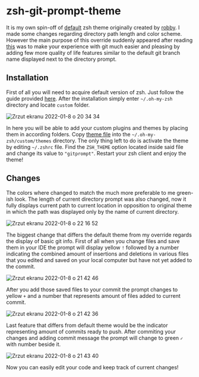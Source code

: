 # zsh-git-prompt-theme
It is my own spin-off of [default](robbyrussell.zsh-theme) zsh theme originally created by [robby](https://github.com/robbyrussell).
I made some changes regarding directory path length and color scheme. However the main purpose of this override suddenly appeared after reading [this](https://gist.github.com/AMoreaux/fb8df10b0de1d89fea45d8da5e467a86) was to make your experience with git much easier and pleasing by adding few more quality of life features similar to the default git branch name displayed next to the directory prompt.

## Installation
First of all you will need to acquire default version of zsh. Just follow the guide provided [here](https://github.com/ohmyzsh/ohmyzsh). After the installation simply enter ```~/.oh-my-zsh``` directory and locate ```custom``` folder. 

![Zrzut ekranu 2022-01-8 o 20 34 34](https://user-images.githubusercontent.com/60892747/148660113-6d0a1a71-aadc-45f9-be6e-353432b89b06.png)

In here you will be able to add your custom plugins and themes by placing them in according folders. Copy [theme file](gitprompt.zsh-theme) into the ```~/.oh-my-zsh/custom/themes``` directory. The only thing left to do is activate the theme by editing ```~/.zshrc``` file. Find the ```ZSH_THEME``` option located inside said file and change its value to ```"gitprompt"```. Restart your zsh client and enjoy the theme!

## Changes

The colors where changed to match the much more preferable to me green-ish look. The length of current directory prompt was also changed, now it fully displays current path to current location in opposition to original theme in which the path was displayed only by the name of current directory.

![Zrzut ekranu 2022-01-8 o 22 16 52](https://user-images.githubusercontent.com/60892747/148660258-43cf6e91-023b-4c8b-9eeb-9606958ebb45.png)

The biggest change that differs the default theme from my override regards the display of basic git info. First of all when you change files and save them in your IDE the prompt will display yellow ```!``` followed by a number indicating the combined amount of insertions and deletions in various files that you edited and saved on your local computer but have not yet added to the commit.

![Zrzut ekranu 2022-01-8 o 21 42 46](https://user-images.githubusercontent.com/60892747/148660351-74d87cbe-ef40-4c9d-b96d-0c6de88a805c.png)

After you add those saved files to your commit the prompt changes to yellow ```+``` and a number that represents amount of files added to current commit.

![Zrzut ekranu 2022-01-8 o 21 42 36](https://user-images.githubusercontent.com/60892747/148660464-4a39e378-8b69-420f-85aa-4241e20c7ce4.png)

Last feature that differs from default theme would be the indicator representing amount of commits ready to push. After commiting your changes and adding commit message the prompt will change to green ```✓``` with number beside it. 

![Zrzut ekranu 2022-01-8 o 21 43 40](https://user-images.githubusercontent.com/60892747/148660560-a5311443-95c5-48bc-9659-67b1a8849092.png)

Now you can easily edit your code and keep track of current changes!
